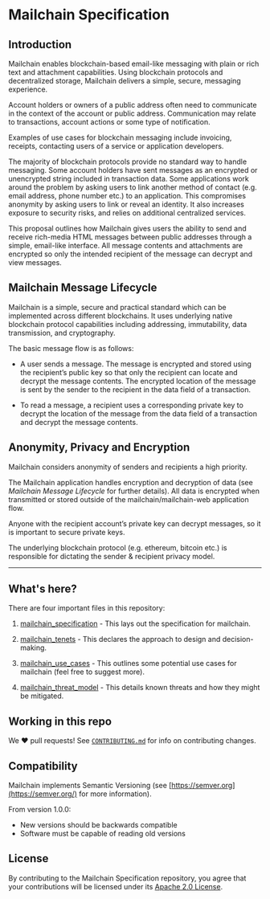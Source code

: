 # Mailchain Specification

## Introduction
Mailchain enables blockchain-based email-like messaging with plain or rich text and attachment capabilities. Using blockchain protocols and decentralized storage, Mailchain delivers a simple, secure, messaging experience.

Account holders or owners of a public address often need to communicate in the context of the account or public address. Communication may relate to transactions, account actions or some type of notification.

Examples of use cases for blockchain messaging include invoicing, receipts, contacting users of a service or application developers.

The majority of blockchain protocols provide no standard way to handle messaging. Some account holders have sent messages as an encrypted or unencrypted string included in transaction data. Some applications work around the problem by asking users to link another method of contact (e.g. email address, phone number etc.) to an application. This compromises anonymity by asking users to link or reveal an identity. It also increases exposure to security risks, and relies on additional centralized services.

This proposal outlines how Mailchain gives users the ability to send and receive rich-media HTML messages between public addresses through a simple, email-like interface. All message contents and attachments are encrypted so only the intended recipient of the message can decrypt and view messages.

## Mailchain Message Lifecycle 
Mailchain is a simple, secure and practical standard which can be implemented across different blockchains. It uses underlying native blockchain protocol capabilities including addressing, immutability, data transmission, and cryptography.

The basic message flow is as follows:

* A user sends a message. The message is encrypted and stored using the recipient’s public key so that only the recipient can locate and decrypt the message contents. The encrypted location of the message is sent by the sender to the recipient in the data field of a transaction.

* To read a message, a recipient uses a corresponding private key to decrypt the location of the message from the data field of a transaction and decrypt the message contents.

## Anonymity, Privacy and Encryption
Mailchain considers anonymity of senders and recipients a high priority.

The Mailchain application handles encryption and decryption of data (see *Mailchain Message Lifecycle* for further details). All data is encrypted when transmitted or stored outside of the mailchain/mailchain-web application flow.

Anyone with the recipient account’s private key can decrypt messages, so it is important to secure private keys.

The underlying blockchain protocol (e.g. ethereum, bitcoin etc.) is responsible for dictating the sender & recipient privacy model.

---

## What's here?

There are four important files in this repository:

1. [mailchain_specification](https://github.com/mailchain/mailchain-specification/blob/master/mailchain_specification.md) - This lays out the specification for mailchain.

1. [mailchain_tenets](https://github.com/mailchain/mailchain-specification/blob/master/mailchain_tenets.md) - This declares the approach to design and decision-making.

1. [mailchain_use_cases](https://github.com/mailchain/mailchain-specification/blob/master/mailchain_use_cases.md) - This outlines some potential use cases for mailchain (feel free to suggest more).

1. [mailchain_threat_model](https://github.com/mailchain/mailchain-specification/blob/master/mailchain_threat_model.md) - This details known threats and how they might be mitigated.

## Working in this repo ##

We :heart: pull requests! See [`CONTRIBUTING.md`](CONTRIBUTING.md) for info on contributing changes.

## Compatibility
Mailchain implements Semantic Versioning (see  [https://semver.org](https://semver.org/)  for more information).

From version 1.0.0:
* New versions should be backwards compatible
* Software must be capable of reading old versions

## License

By contributing to the Mailchain Specification repository, you agree that your contributions will be licensed under its [Apache 2.0 License](https://github.com/mailchain/mailchain-specification/blob/master/LICENSE).

